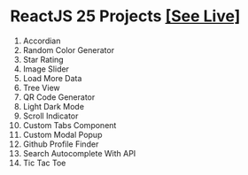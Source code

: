 # ReactJS 25 Projects [[See Live]](https://jimi-chhatrala.github.io/reactjs-25-projects/)

1. Accordian
2. Random Color Generator
3. Star Rating
4. Image Slider
5. Load More Data
6. Tree View
7. QR Code Generator
8. Light Dark Mode
9. Scroll Indicator
10. Custom Tabs Component
11. Custom Modal Popup
12. Github Profile Finder
13. Search Autocomplete With API
14. Tic Tac Toe

#
